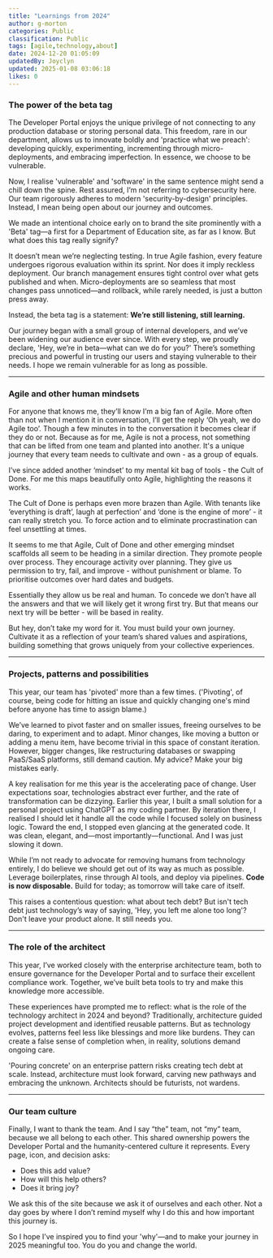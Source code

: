 ```yaml
---
title: "Learnings from 2024"
author: g-morton
categories: Public
classification: Public
tags: [agile,technology,about]
date: 2024-12-20 01:05:09 
updatedBy: Joyclyn
updated: 2025-01-08 03:06:18 
likes: 0
---
```


### The power of the beta tag

The Developer Portal enjoys the unique privilege of not connecting to any production database or storing personal data. This freedom, rare in our department, allows us to innovate boldly and 'practice what we preach': developing quickly, experimenting, incrementing through micro-deployments, and embracing imperfection. In essence, we choose to be vulnerable.

Now, I realise 'vulnerable' and 'software' in the same sentence might send a chill down the spine. Rest assured, I’m not referring to cybersecurity here. Our team rigorously adheres to modern 'security-by-design' principles. Instead, I mean being open about our journey and outcomes.

We made an intentional choice early on to brand the site prominently with a 'Beta' tag—a first for a Department of Education site, as far as I know. But what does this tag really signify?

It doesn’t mean we’re neglecting testing. In true Agile fashion, every feature undergoes rigorous evaluation within its sprint. Nor does it imply reckless deployment. Our branch management ensures tight control over what gets published and when. Micro-deployments are so seamless that most changes pass unnoticed—and rollback, while rarely needed, is just a button press away.

Instead, the beta tag is a statement: **We’re still listening, still learning.**

Our journey began with a small group of internal developers, and we’ve been widening our audience ever since. With every step, we proudly declare, 'Hey, we’re in beta—what can we do for you?' There’s something precious and powerful in trusting our users and staying vulnerable to their needs. I hope we remain vulnerable for as long as possible.

---

### Agile and other human mindsets


For anyone that knows me, they’ll know I’m a big fan of Agile. More often than not when I mention it in conversation, I’ll get the reply ‘Oh yeah, we do Agile too’. Though a few minutes in to the conversation it becomes clear if they do or not. Because as for me, Agile is not a process, not something that can be lifted from one team and planted into another. It's a unique journey that every team needs to cultivate and own - as a group of equals.

I’ve since added another ‘mindset’ to my mental kit bag of tools - the Cult of Done. For me this maps beautifully onto Agile, highlighting the reasons it works.

The Cult of Done is perhaps even more brazen than Agile. With tenants like ‘everything is draft’, laugh at perfection’ and ‘done is the engine of more’ - it can really stretch you. To force action and to eliminate procrastination can feel unsettling at times.

It seems to me that Agile, Cult of Done and other emerging mindset scaffolds all seem to be heading in a similar direction. They promote people over process. They encourage activity over planning. They give us permission to try, fail, and improve - without punishment or blame. To prioritise outcomes over hard dates and budgets.

Essentially they allow us be real and human. To concede we don’t have all the answers and that we will likely get it wrong first try. But that means our next try will be better - will be based in reality.

But hey, don’t take my word for it. You must build your own journey. Cultivate it as a reflection of your team’s shared values and aspirations, building something that grows uniquely from your collective experiences.

---

### Projects, patterns and possibilities

This year, our team has 'pivoted' more than a few times. ('Pivoting', of course, being code for hitting an issue and quickly changing one's mind before anyone has time to assign blame.)

We’ve learned to pivot faster and on smaller issues, freeing ourselves to be daring, to experiment and to adapt. Minor changes, like moving a button or adding a menu item, have become trivial in this space of constant iteration. However, bigger changes, like restructuring databases or swapping PaaS/SaaS platforms, still demand caution. My advice? Make your big mistakes early.

A key realisation for me this year is the accelerating pace of change. User expectations soar, technologies abstract ever further, and the rate of transformation can be dizzying. Earlier this year, I built a small solution for a personal project using ChatGPT as my coding partner. By iteration there, I realised I should let it handle all the code while I focused solely on business logic. Toward the end, I stopped even glancing at the generated code. It was clean, elegant, and—most importantly—functional. And I was just slowing it down.

While I’m not ready to advocate for removing humans from technology entirely, I do believe we should get out of its way as much as possible. Leverage boilerplates, rinse through AI tools, and deploy via pipelines. **Code is now disposable.** Build for today; as tomorrow will take care of itself.

This raises a contentious question: what about tech debt? But isn't tech debt just technology’s way of saying, 'Hey, you left me alone too long'?\
Don't leave your product alone. It still needs you.

---

### The role of the architect

This year, I’ve worked closely with the enterprise architecture team, both to ensure governance for the Developer Portal and to surface their excellent compliance work. Together, we’ve built beta tools to try and make this knowledge more accessible.

These experiences have prompted me to reflect: what is the role of the technology architect in 2024 and beyond? Traditionally, architecture guided project development and identified reusable patterns. But as technology evolves, patterns feel less like blessings and more like burdens. They can create a false sense of completion when, in reality, solutions demand ongoing care.

'Pouring concrete' on an enterprise pattern risks creating tech debt at scale. Instead, architecture must look forward, carving new pathways and embracing the unknown. Architects should be futurists, not wardens.

---

### Our team culture

Finally, I want to thank the team. And I say “the” team, not “my” team, because we all belong to each other. This shared ownership powers the Developer Portal and the humanity-centered culture it represents. Every page, icon, and decision asks:

- Does this add value?
- How will this help others?
- Does it bring joy?

We ask this of the site because we ask it of ourselves and each other. Not a day goes by where I don’t remind myself why I do this and how important this journey is.

So I hope I’ve inspired you to find your 'why'—and to make your journey in 2025 meaningful too.
You do you and change the world.